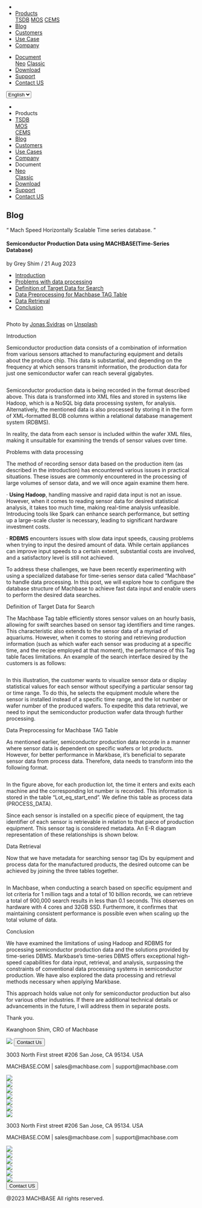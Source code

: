 ---
---

<head>
  <meta charset="UTF-8" />
  <meta name="viewport" content="width=device-width, initial-scale=1.0" />
  <link rel="stylesheet" type="text/css" href="../../css/common.css" />
  <link rel="stylesheet" type="text/css" href="../../css/style.css" />
</head>
<nav>
  <div class="homepage-menu-wrap">
    <div class="menu-left">
      <ul class="menu-left-ul">
        <li class="menu-logo">
          <a href="/home"><img src="../../img/logo_machbase.png" alt="" /></a>
        </li>
        <li class="menu-a products-menu-wrap" id="productsMenuWrap">
          <div>
            <a
              class="menu_active_border"
              id="menuActiveBorder"
              href="/home/tsdb"
              >Products</a
            >
            <div class="dropdown" id="dropdown">
              <a class="dropdown-link" href="/home/tsdb">TSDB</a>
              <a class="dropdown-link" href="/home/mos">MOS</a>
              <a
                class="dropdown-link"
                href="https://www.cems.ai/home-eng/"
                target="_blank"
                >CEMS</a
              >
            </div>
          </div>
        </li>
        <li class="menu-a"><a href="/home/blog">Blog</a></li>
        <li class="menu-a"><a href="/home/customers">Customers</a></li>
        <li class="menu-a"><a href="/home/usecase">Use Case</a></li>
        <li class="menu-a"><a href="/home/company">Company</a></li>
      </ul>
    </div>
    <div class="menu-right">
      <ul class="menu-right-ul">
        <li class="menu-a docs-menu-wrap" id="docsMenuWrap">
          <a href=""
            ><div>
              <a class="menu_active_border" id="menuActiveBorder" href=""
                >Document</a
              >
              <div class="dropdown-docs" id="dropdownDocs">
                <a class="dropdown-link" href="/neo">Neo</a>
                <a class="dropdown-link" href="/dbms">Classic</a>
              </div>
            </div></a
          >
        </li>
        <li class="menu-a"><a href="/home/download">Download</a></li>
        <li class="menu-a">
          <a href="https://support.machbase.com/hc/en-us">Support</a>
        </li>
        <li class="menu-a"><a href="/home/contactus">Contact US</a></li>
      </ul>
    </div>
  </div>
</nav>
<nav class="tablet-menu-wrap">
  <a href="/kr/home"><img src="../../img/logo_machbase.png" alt="" /></a>
  <div class="hamberger-right">
    <select id="languageSelector2" onchange="changeLanguage2()">
      <option value="en">English</option>
      <option value="kr">한국어</option>
    </select>
    <div class="tablet-menu-icon">
      <div class="tablet-bar"></div>
      <div class="tablet-bar"></div>
      <div class="tablet-bar"></div>
    </div>
  </div>
  <div class="tablet-menu">
    <ul>
      <div class="tablet-menu-title">
        <a class="tablet-logo" href="/home"
          ><img src="../../img/logo_machbase.png" alt=""
        /></a>
      </div>
      <li></li>
      <li class="products-toggle">Products</li>
      <li>
        <div class="products-content">
          <div class="products-sub"><a href="/home/tsdb">TSDB</a></div>
          <div class="products-num"><a href="/home/mos">MOS</a></div>
          <div class="products-cems">
            <a href="https://www.cems.ai/home-eng/" target="_blank">CEMS</a>
          </div>
        </div>
      </li>
      <li><a href="/home/blog">Blog</a></li>
      <li><a href="/home/customers">Customers</a></li>
      <li><a href="/home/usecase">Use Cases</a></li>
      <li><a href="/home/company">Company</a></li>
      <li class="docs-toggle">Document</li>
      <li>
        <div class="docs-content">
          <div class="docs-sub"><a href="/neo" target="_blank">Neo</a></div>
          <div class="docs-num">
            <a href="/dbms" target="_blank">Classic</a>
          </div>
        </div>
      </li>
      <li><a href="/home/download">Download</a></li>
      <li><a href="https://support.machbase.com/hc/en-us">Support</a></li>
      <li><a href="/home/download">Contact US</a></li>
    </ul>
  </div>
</nav>
<section class="pricing_section0 section0">
  <div>
    <h1 class="sub_page_title">Blog</h1>
    <p class="sub_page_titletext">
      “ Mach Speed Horizontally Scalable Time series database. ”
    </p>
  </div>
</section>
<section>
  <div class="tech-inner">
    <h4 class="blog-title">
      Semiconductor Production Data using MACHBASE(Time-Series Database)
    </h4>
    <div class="blog-date">
      <div>
        <span>by Grey Shim / 21 Aug 2023</span>
      </div>
    </div>
    <ul class="tech-list-ul">
      <a href="#anchor1">
        <li class="tech-list-li" id="tech-list-li">Introduction</li></a
      >
      <a href="#anchor2">
        <li class="tech-list-li" id="tech-list-li">
          Problems with data processing
        </li>
      </a>
      <a href="#anchor3">
        <li class="tech-list-li" id="tech-list-li">
          Definition of Target Data for Search
        </li>
      </a>
      <a href="#anchor4">
        <li class="tech-list-li" id="tech-list-li">
          Data Preprocessing for Machbase TAG Table
        </li>
      </a>
      <a href="#anchor5">
        <li class="tech-list-li" id="tech-list-li">Data Retrieval</li>
      </a>
      <a href="#anchor6">
        <li class="tech-list-li" id="tech-list-li">Conclusion</li>
      </a>
    </ul>
    <div class="tech-contents">
      <div>
        <div class="tech-img-wrap">
          <img class="tech-img" src="../../img/manage_1.jpg" alt="" />
        </div>
        <p class="tech-contents-link-text">
          Photo by
          <a
            class="tech-contents-link"
            href="https://unsplash.com/ko/@jonassvidras?utm_source=medium&utm_medium=referral"
            >Jonas Svidras</a
          >
          on
          <a
            class="tech-contents-link"
            href="https://unsplash.com/ko?utm_source=medium&utm_medium=referral"
            >Unsplash</a
          >
        </p>
        <p class="tech-title" id="anchor1">Introduction</p>
        <p class="tech-contents-text">
          Semiconductor production data consists of a combination of information
          from various sensors attached to manufacturing equipment and details
          about the produce chip. This data is substantial, and depending on the
          frequency at which sensors transmit information, the production data
          for just one semiconductor wafer can reach several gigabytes.
        </p>
        <div class="tech-img-wrap">
          <img
            class="tech-img tech-margin-bottom"
            src="../../img/manage_2.jpg"
            alt=""
          />
        </div>
        <p class="tech-contents-text">
          Semiconductor production data is being recorded in the format
          described above. This data is transformed into XML files and stored in
          systems like Hadoop, which is a NoSQL big data processing system, for
          analysis. Alternatively, the mentioned data is also processed by
          storing it in the form of XML-formatted BLOB columns within a
          relational database management system (RDBMS).
        </p>
        <p class="tech-contents-text">
          In reality, the data from each sensor is included within the wafer XML
          files, making it unsuitable for examining the trends of sensor values
          over time.
        </p>
        <div class="tech-title" id="anchor2">Problems with data processing</div>
        <p class="tech-contents-text">
          The method of recording sensor data based on the production item (as
          described in the introduction) has encountered various issues in
          practical situations. These issues are commonly encountered in the
          processing of large volumes of sensor data, and we will once again
          examine them here.
        </p>
        <p class="tech-contents-text">
          · <b>Using Hadoop</b>, handling massive and rapid data input is not an
          issue. However, when it comes to reading sensor data for desired
          statistical analysis, it takes too much time, making real-time
          analysis unfeasible. Introducing tools like Spark can enhance search
          performance, but setting up a large-scale cluster is necessary,
          leading to significant hardware investment costs.
        </p>
        <p class="tech-contents-text">
          · <b>RDBMS</b> encounters issues with slow data input speeds, causing
          problems when trying to input the desired amount of data. While
          certain appliances can improve input speeds to a certain extent,
          substantial costs are involved, and a satisfactory level is still not
          achieved.
        </p>
        <p class="tech-contents-text">
          To address these challenges, we have been recently experimenting with
          using a specialized database for time-series sensor data called
          “Machbase” to handle data processing. In this post, we will explore
          how to configure the database structure of Machbase to achieve fast
          data input and enable users to perform the desired data searches.
        </p>
        <div class="tech-title" id="anchor3">
          Definition of Target Data for Search
        </div>
        <p class="tech-contents-text">
          The Machbase Tag table efficiently stores sensor values on an hourly
          basis, allowing for swift searches based on sensor tag identifiers and
          time ranges. This characteristic also extends to the sensor data of a
          myriad of aquariums. However, when it comes to storing and retrieving
          production information (such as which wafer each sensor was producing
          at a specific time, and the recipe employed at that moment), the
          performance of this Tag table faces limitations. An example of the
          search interface desired by the customers is as follows:
        </p>
        <div class="tech-img-wrap">
          <img
            class="tech-img tech-margin-bottom"
            src="../../img/manage_3.jpg"
            alt=""
          />
        </div>
        <p class="tech-contents-text">
          In this illustration, the customer wants to visualize sensor data or
          display statistical values for each sensor without specifying a
          particular sensor tag or time range. To do this, he selects the
          equipment module where the sensor is installed instead of a specific
          time range, and the lot number or wafer number of the produced wafers.
          To expedite this data retrieval, we need to input the semiconductor
          production wafer data through further processing.
        </p>
        <div class="tech-title" id="anchor4">
          Data Preprocessing for Machbase TAG Table
        </div>
        <p class="tech-contents-text">
          As mentioned earlier, semiconductor production data recorde in a
          manner where sensor data is dependent on specific wafers or lot
          products. However, for better performance in Markbase, it’s beneficial
          to separate sensor data from process data. Therefore, data needs to
          transform into the following format.
        </p>
        <div class="tech-img-wrap">
          <img
            class="tech-img tech-margin-bottom"
            src="../../img/manage_4.jpg"
            alt=""
          />
        </div>
        <p class="tech-contents-text">
          In the figure above, for each production lot, the time it enters and
          exits each machine and the corresponding lot number is recorded. This
          information is stored in the table “Lot_eq_start_end”. We define this
          table as process data (PROCESS_DATA).
        </p>
        <p class="tech-contents-text">
          Since each sensor is installed on a specific piece of equipment, the
          tag identifier of each sensor is retrievable in relation to that piece
          of production equipment. This sensor tag is considered metadata. An
          E-R diagram representation of these relationships is shown below.
        </p>
        <div class="tech-img-wrap">
          <img
            class="tech-img tech-margin-bottom"
            src="../../img/manage_5.jpg"
            alt=""
          />
        </div>
        <div class="tech-title" id="anchor5">Data Retrieval</div>
        <p class="tech-contents-text">
          Now that we have metadata for searching sensor tag IDs by equipment
          and process data for the manufactured products, the desired outcome
          can be achieved by joining the three tables together.
        </p>
        <div class="tech-img-wrap">
          <img
            class="tech-img tech-margin-bottom"
            src="../../img/manage_6.jpg"
            alt=""
          />
        </div>
        <p class="tech-contents-text">
          In Machbase, when conducting a search based on specific equipment and
          lot criteria for 1 million tags and a total of 10 billion records, we
          can retrieve a total of 900,000 search results in less than 0.1
          seconds. This observes on hardware with 4 cores and 32GB SSD.
          Furthermore, it confirmes that maintaining consistent performance is
          possible even when scaling up the total volume of data.
        </p>
        <div class="tech-title" id="anchor6">Conclusion</div>
        <p class="tech-contents-text">
          We have examined the limitations of using Hadoop and RDBMS for
          processing semiconductor production data and the solutions provided by
          time-series DBMS. Markbase’s time-series DBMS offers exceptional
          high-speed capabilities for data input, retrieval, and analysis,
          surpassing the constraints of conventional data processing systems in
          semiconductor production. We have also explored the data processing
          and retrieval methods necessary when applying Markbase.
        </p>
        <p class="tech-contents-text">
          This approach holds value not only for semiconductor production but
          also for various other industries. If there are additional technical
          details or advancements in the future, I will address them in separate
          posts.
        </p>
        <p class="tech-contents-text">Thank you.</p>
        <p class="tech-contents-text">Kwanghoon Shim, CRO of Machbase</p>
      </div>
    </div>
  </div>
</section>
<footer>
  <div class="footer_inner">
    <div class="footer-logo">
      <img class="footer-logo-img" src="../../img/machbase-logo-w.png" />
      <a href="/home/contactus">
        <button class="contactus">Contact Us</button>
      </a>
    </div>
    <div>
      <p class="footertext">
        3003 North First street #206 San Jose, CA 95134. USA
      </p>
    </div>
    <div class="footer_box">
      <div class="footer_text">
        <p>MACHBASE.COM | sales@machbase.com | support@machbase.com</p>
        <p class="footer_margin_top"></p>
      </div>
      <div class="sns">
        <div>
          <a href="https://twitter.com/machbase" target="_blank"
            ><img class="sns-img" src="../../img/twitter.png"
          /></a>
        </div>
        <div>
          <a href="https://github.com/machbase" target="_blank"
            ><img class="sns-img" src="../../img/github.png"
          /></a>
        </div>
        <div>
          <a href="https://www.linkedin.com/company/machbase" target="_blank"
            ><img src="../../img/linkedin.png"
          /></a>
        </div>
        <div>
          <a href="https://www.facebook.com/MACHBASE/" target="_blank"
            ><img class="sns-img" src="../../img/facebook.png"
          /></a>
        </div>
        <div>
          <a href="https://www.slideshare.net/machbase" target="_blank"
            ><img class="sns-img" src="../../img/slideshare.png"
          /></a>
        </div>
        <div>
          <a href="https://medium.com/machbase" target="_blank"
            ><img class="sns-img" src="../../img/medium.png"
          /></a>
        </div>
      </div>
    </div>
  </div>
  <div class="footer_tablet_inner">
    <div class="footer-logo">
      <img class="footer-logo-img" src="../../img/machbase-logo-w.png" />
    </div>
    <div>
      <p class="footertext">
        3003 North First street #206 San Jose, CA 95134. USA
      </p>
    </div>
    <div class="footer_box">
      <div class="footer_text">
        <p>MACHBASE.COM | sales@machbase.com | support@machbase.com</p>
      </div>
      <div class="sns">
        <div>
          <a href="https://twitter.com/machbase" target="_blank"
            ><img class="sns-img" src="../../img/twitter.png"
          /></a>
        </div>
        <div>
          <a href="https://github.com/machbase" target="_blank"
            ><img class="sns-img" src="../../img/github.png"
          /></a>
        </div>
        <div>
          <a href="https://www.linkedin.com/company/machbase" target="_blank"
            ><img src="../../img/linkedin.png"
          /></a>
        </div>
        <div>
          <a href="https://www.facebook.com/MACHBASE/" target="_blank"
            ><img class="sns-img" src="../../img/facebook.png"
          /></a>
        </div>
        <div>
          <a href="https://www.slideshare.net/machbase" target="_blank"
            ><img class="sns-img" src="../../img/slideshare.png"
          /></a>
        </div>
        <div>
          <a href="https://medium.com/machbase" target="_blank"
            ><img class="sns-img" src="../../img/medium.png"
          /></a>
        </div>
      </div>
      <a href="/home/contactus">
        <button class="contactus">Contact US</button>
      </a>
    </div>
  </div>
  <div class="machbase_right">
    <p>@2023 MACHBASE All rights reserved.</p>
  </div>
</footer>
<script>
  //drop down menu
  const productsMenuWrap = document.getElementById("productsMenuWrap");
  const docsMenuWrap = document.getElementById("docsMenuWrap");
  const dropdown = document.getElementById("dropdown");
  dropdown.style.display = "none";
  productsMenuWrap.addEventListener("mouseover", function () {
    dropdown.style.display = "block";
  });
  productsMenuWrap.addEventListener("mouseout", function () {
    dropdown.style.display = "none";
  });
  docsMenuWrap.addEventListener("mouseover", function () {
    dropdownDocs.style.display = "block";
  });
  docsMenuWrap.addEventListener("mouseout", function () {
    dropdownDocs.style.display = "none";
  });
  //tablet menu
  const menuIcon = document.querySelector(".tablet-menu-icon");
  const tabletMenu = document.querySelector(".tablet-menu");
  const productsToggle = document.querySelector(".products-toggle");
  const productsSub = document.querySelector(".products-sub");
  const productsNum = document.querySelector(".products-num");
  const productsCems = document.querySelector(".products-cems");
  const docsToggle = document.querySelector(".docs-toggle");
  const docsSub = document.querySelector(".docs-sub");
  const docsNum = document.querySelector(".docs-num");
  menuIcon.addEventListener("click", () => {
    tabletMenu.classList.toggle("show");
    menuIcon.classList.toggle("is-active");
  });
  productsToggle.addEventListener("click", () => {
    productsSub.classList.toggle("show");
    productsNum.classList.toggle("show");
    productsCems.classList.toggle("show");
  });
  docsToggle.addEventListener("click", () => {
    docsSub.classList.toggle("show");
    docsNum.classList.toggle("show");
  });
  //change lang
  let language;
  let storageData = sessionStorage.getItem("lang");
  if (storageData) {
    language = storageData;
  } else {
    var userLang = navigator.language || navigator.userLanguage;
    if (userLang !== "ko") {
      sessionStorage.setItem("lang", userLang);
      language = "en";
    } else {
      sessionStorage.setItem("lang", "ko");
      language = "kr";
      location.href = location.origin + "/kr" + location.pathname;
    }
  }
  function changeLanguage() {
    var languageSelector = document.getElementById("languageSelector");
    var selectedLanguage = languageSelector.value;
    if (selectedLanguage === "kr") {
      location.href = location.origin + "/kr" + location.pathname;
    }
  }
  function changeLanguage2() {
    var languageSelector = document.getElementById("languageSelector2");
    var selectedLanguage = languageSelector.value;
    if (selectedLanguage === "kr") {
      location.href = location.origin + "/kr" + location.pathname;
    }
  }
  window.addEventListener("load", function () {
    var elementsWithDarkClass = document.querySelectorAll(".dark");
    for (var i = 0; i < elementsWithDarkClass.length; i++) {
      elementsWithDarkClass[i].classList.remove("dark");
    }
    var elementsWithColorScheme = document.querySelectorAll(
      "[style*='color-scheme: dark;']"
    );
    for (var i = 0; i < elementsWithColorScheme.length; i++) {
      elementsWithColorScheme[i].removeAttribute("style");
    }
  });
</script>

